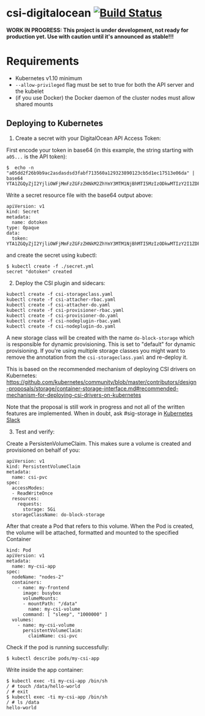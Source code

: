 # csi-digitalocean [![Build Status](https://img.shields.io/travis/digitalocean/csi-digitalocean.svg?style=flat-square)](https://travis-ci.org/digitalocean/csi-digitalocean)

**WORK IN PROGRESS: This project is under development, not ready for
production yet. Use with caution until it's announced as stable!!!**

# Requirements

* Kubernetes v1.10 minimum
* `--allow-privileged` flag must be set to true for both the API server and the kubelet
* (if you use Docker) the Docker daemon of the cluster nodes must allow shared mounts


## Deploying to Kubernetes

1. Create a secret with your DigitalOcean API Access Token:

First encode your token in base64 (in this example, the string starting with
`a05...` is the API token):

```
$  echo -n "a05dd2f26b9b9ac2asdasdsd3fabf713560a129323890123cb5d1ec17513e06da" | base64
YTA1ZGQyZjI2YjliOWFjMmFzZGFzZHNkM2ZhYmY3MTM1NjBhMTI5MzIzODkwMTIzY2I1ZDFlYzE3NTEzZTA2ZGE=
```

Write a secret resource file with the base64 output above:

```
apiVersion: v1
kind: Secret
metadata:
  name: dotoken
type: Opaque
data:
  token: YTA1ZGQyZjI2YjliOWFjMmFzZGFzZHNkM2ZhYmY3MTM1NjBhMTI5MzIzODkwMTIzY2I1ZDFlYzE3NTEzZTA2ZGE=
```

and create the secret using kubectl:

```
$ kubectl create -f ./secret.yml
secret "dotoken" created
```

2. Deploy the CSI plugin and sidecars:

```
kubectl create -f csi-storageclass.yaml
kubectl create -f csi-attacher-rbac.yaml
kubectl create -f csi-attacher-do.yaml
kubectl create -f csi-provisioner-rbac.yaml
kubectl create -f csi-provisioner-do.yaml
kubectl create -f csi-nodeplugin-rbac.yaml
kubectl create -f csi-nodeplugin-do.yaml
```

A new storage class will be created with the name `do-block-storage` which is
responsible for dynamic provisioning. This is set to "default" for dynamic
provisioning. If you're using multiple storage classes you might want to remove
the annotation from the `csi-storageclass.yaml` and re-deploy it.

This is based on the recommended mechanism of deploying CSI drivers on Kubernetes: https://github.com/kubernetes/community/blob/master/contributors/design-proposals/storage/container-storage-interface.md#recommended-mechanism-for-deploying-csi-drivers-on-kubernetes

Note that the proposal is still work in progress and not all of the written
features are implemented. When in doubt, ask #sig-storage in [Kubernetes Slack](http://slack.k8s.io)

3. Test and verify:

Create a PersistenVolumeClaim. This makes sure a volume is created and provisioned on behalf of you:

```
apiVersion: v1
kind: PersistentVolumeClaim
metadata:
  name: csi-pvc
spec:
  accessModes:
  - ReadWriteOnce
  resources:
    requests:
      storage: 5Gi
  storageClassName: do-block-storage
```

After that create a Pod that refers to this volume. When the Pod is created, the volume will be attached, formatted and mounted to the specified Container

```
kind: Pod
apiVersion: v1
metadata:
  name: my-csi-app
spec:
  nodeName: "nodes-2"
  containers:
    - name: my-frontend
      image: busybox
      volumeMounts:
      - mountPath: "/data"
        name: my-csi-volume
      command: [ "sleep", "1000000" ]
  volumes:
    - name: my-csi-volume
      persistentVolumeClaim:
        claimName: csi-pvc 
```

Check if the pod is running successfully:


```
$ kubectl describe pods/my-csi-app
```

Write inside the app container:

```
$ kubectl exec -ti my-csi-app /bin/sh
/ # touch /data/hello-world
/ # exit
$ kubectl exec -ti my-csi-app /bin/sh
/ # ls /data
hello-world
```
